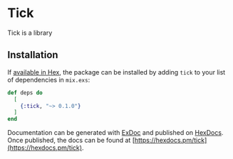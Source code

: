 # Tick

Tick is a library 

## Installation

If [available in Hex](https://hex.pm/docs/publish), the package can be installed
by adding `tick` to your list of dependencies in `mix.exs`:

```elixir
def deps do
  [
    {:tick, "~> 0.1.0"}
  ]
end
```

Documentation can be generated with [ExDoc](https://github.com/elixir-lang/ex_doc)
and published on [HexDocs](https://hexdocs.pm). Once published, the docs can
be found at [https://hexdocs.pm/tick](https://hexdocs.pm/tick).

